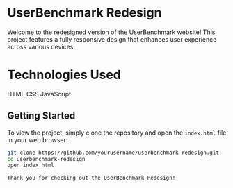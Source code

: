 # UserBenchmark Redesign

Welcome to the redesigned version of the UserBenchmark website! This project features a fully responsive design that enhances user experience across various devices.


# Technologies Used

HTML
CSS
JavaScript

## Getting Started

To view the project, simply clone the repository and open the `index.html` file in your web browser:

```bash
git clone https://github.com/yourusername/userbenchmark-redesign.git
cd userbenchmark-redesign
open index.html

Thank you for checking out the UserBenchmark Redesign!
